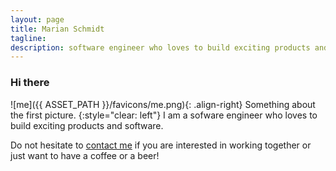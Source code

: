 ```yaml
---
layout: page
title: Marian Schmidt
tagline: 
description: software engineer who loves to build exciting products and software
---
```


### Hi there

![me]({{ ASSET_PATH }}/favicons/me.png){: .align-right}
Something about the first picture.
{:style="clear: left"}
I am a sofware engineer who loves to build exciting products and software.

Do not hesitate to [contact me](pages/contact.html) if you are interested in working together or just want to have a coffee or a beer!
